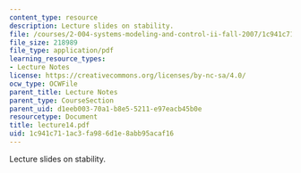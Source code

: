```yaml
---
content_type: resource
description: Lecture slides on stability.
file: /courses/2-004-systems-modeling-and-control-ii-fall-2007/1c941c711ac3fa986d1e8abb95acaf16_lecture14.pdf
file_size: 218989
file_type: application/pdf
learning_resource_types:
- Lecture Notes
license: https://creativecommons.org/licenses/by-nc-sa/4.0/
ocw_type: OCWFile
parent_title: Lecture Notes
parent_type: CourseSection
parent_uid: d1eeb003-70a1-b8e5-5211-e97eacb45b0e
resourcetype: Document
title: lecture14.pdf
uid: 1c941c71-1ac3-fa98-6d1e-8abb95acaf16
---
```

Lecture slides on stability.